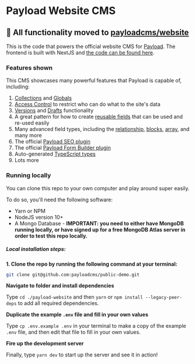 # Payload Website CMS

## 🚨 All functionality moved to [payloadcms/website](https://github.com/payloadcms/website)

This is the code that powers the official website CMS for [Payload](https://github.com/payloadcms/payload). The frontend is built with NextJS and [the code can be found here](https://github.com/payloadcms/website).

### Features shown

This CMS showcases many powerful features that Payload is capable of, including:

1. [Collections](https://payloadcms.com/docs/configuration/collections) and [Globals](https://payloadcms.com/docs/configuration/globals)
1. [Access Control](https://payloadcms.com/docs/access-control/overview) to restrict who can do what to the site's data
1. [Versions](https://payloadcms.com/docs/versions/overview) and [Drafts](https://payloadcms.com/docs/versions/drafts) functionality
1. A great pattern for how to create [reusable fields](https://github.com/payloadcms/website-cms/tree/master/src/fields) that can be used and re-used easily
1. Many advanced field types, including the [relationship](https://payloadcms.com/docs/fields/relationship), [blocks](https://payloadcms.com/docs/fields/blocks), [array](https://payloadcms.com/docs/fields/array), and many more
1. The official [Payload SEO plugin](https://github.com/payloadcms/plugin-seo)
1. The official [Payload Form Builder plugin](https://github.com/payloadcms/plugin-form-builder)
1. Auto-generated [TypeScript types](https://github.com/payloadcms/public-demo/blob/master/src/payload-types.ts)
1. Lots more

### Running locally

You can clone this repo to your own computer and play around super easily.

To do so, you'll need the following software:

- Yarn or NPM
- NodeJS version 10+
- A Mongo Database - **IMPORTANT: you need to either have MongoDB running locally, or have signed up for a free MongoDB Atlas server in order to test this repo locally.**

##### Local installation steps:

**1. Clone the repo by running the following command at your terminal:**

```bash
git clone git@github.com:payloadcms/public-demo.git
```

**Navigate to folder and install dependencies**

Type `cd ./payload-website` and then `yarn` or `npm install --legacy-peer-deps` to add all required dependencies.

**Duplicate the example `.env` file and fill in your own values**

Type `cp .env.example .env` in your terminal to make a copy of the example `.env` file, and then edit that file to fill in your own values.

**Fire up the development server**

Finally, type `yarn dev` to start up the server and see it in action!
